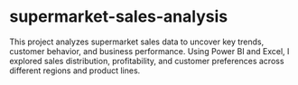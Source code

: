 # supermarket-sales-analysis
This project analyzes supermarket sales data to uncover key trends, customer behavior, and business performance. Using Power BI and Excel, I explored sales distribution, profitability, and customer preferences across different regions and product lines.
